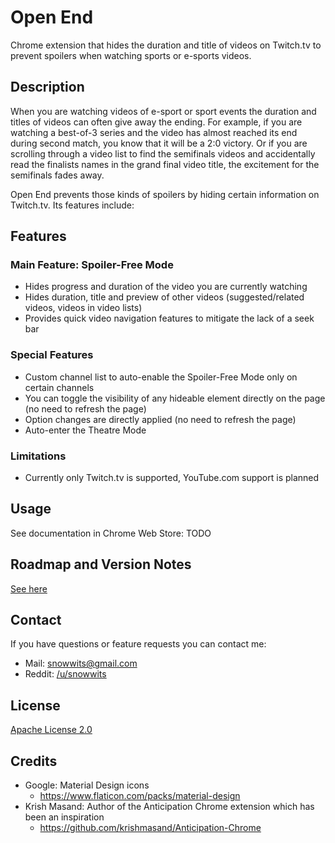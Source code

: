 # Open End
Chrome extension that hides the duration and title of videos on Twitch.tv to prevent spoilers when watching sports or e-sports videos.

## Description 
When you are watching videos of e-sport or sport events the duration and titles of videos can often give away the ending. For example, if you are watching a best-of-3 series and the video has almost reached its end during second match, you know that it will be a 2:0 victory.
Or if you are scrolling through a video list to find the semifinals videos and accidentally read the finalists names in the grand final video title, the excitement for the semifinals fades away.

Open End prevents those kinds of spoilers by hiding certain information on Twitch.tv. Its features include:

## Features
### Main Feature: Spoiler-Free Mode
- Hides progress and duration of the video you are currently watching
- Hides duration, title and preview of other videos (suggested/related videos, videos in video lists)
- Provides quick video navigation features to mitigate the lack of a seek bar

### Special Features
- Custom channel list to auto-enable the Spoiler-Free Mode only on certain channels
- You can toggle the visibility of any hideable element directly on the page (no need to refresh the page)
- Option changes are directly applied (no need to refresh the page)
- Auto-enter the Theatre Mode

### Limitations
- Currently only Twitch.tv is supported, YouTube.com support is planned

## Usage
See documentation in Chrome Web Store: TODO

## Roadmap and Version Notes
[See here](version_notes.md)

## Contact
If you have questions or feature requests you can contact me:
- Mail: [snowwits@gmail.com](mailto:snowwits@gmail.com)
- Reddit: [/u/snowwits](https://www.reddit.com/user/snowwits)

## License
[Apache License 2.0](LICENSE.md)

## Credits
- Google: Material Design icons
  - https://www.flaticon.com/packs/material-design
- Krish Masand: Author of the Anticipation Chrome extension which has been an inspiration
  - https://github.com/krishmasand/Anticipation-Chrome

